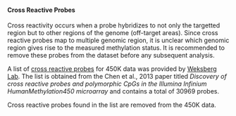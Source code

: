 #### Cross Reactive Probes

Cross reactivity occurs when a probe hybridizes to not only the targetted region but to other regions of the genome (off-target areas).  Since cross reactive probes map to multiple genomic region, it is unclear which genomic region gives rise to the measured methylation status. It is recommended to remove these probes from the dataset before any subsequent analysis. 

A list of [cross reactive probes](data/quality_control/cross_reactive_probes.csv) for 450K data was provided by [Weksberg Lab](http://www.sickkids.ca/Research/Weksberg-Lab/Publications/index.html).  The list is obtained from the Chen et al., 2013 paper titled *Discovery of cross reactive probes and polymorphic CpGs in the Illumina Infinium HumanMethylation450 microarray* and contains a total of 30969 probes.

Cross reactive probes found in the list are removed from the 450K data.


